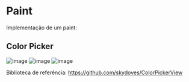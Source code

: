 # Paint
Implementação de um paint:

## Color Picker
![image](https://user-images.githubusercontent.com/43504384/229324436-2066c6db-1c23-433b-9623-146da533a0fa.png)
![image](https://user-images.githubusercontent.com/43504384/229324441-704a1212-b097-4a77-8ed8-0514943a5506.png)
![image](https://user-images.githubusercontent.com/43504384/229324439-8ef1215a-9d89-4827-9658-d1b0f3811d58.png)

Biblioteca de referência: https://github.com/skydoves/ColorPickerView
